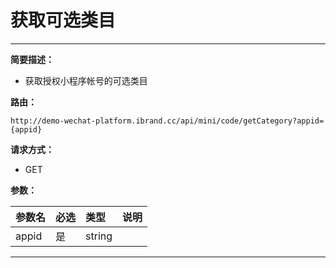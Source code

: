 
# 获取可选类目
 ****

**简要描述：**


- 获取授权小程序帐号的可选类目


**路由：**

```
http://demo-wechat-platform.ibrand.cc/api/mini/code/getCategory?appid={appid}

```
**请求方式：**
- GET

**参数：**

|参数名|必选|类型|说明|
|:----    |:---|:----- |-----   |
|appid |是  |string |  |



 ****



